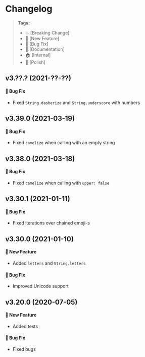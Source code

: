 Changelog
=========

> **Tags:**
> - :boom:       [Breaking Change]
> - :rocket:     [New Feature]
> - :bug:        [Bug Fix]
> - :memo:       [Documentation]
> - :house:      [Internal]
> - :nail_care:  [Polish]

## v3.??.? (2021-??-??)

#### :bug: Bug Fix

* Fixed `String.dasherize` and `String.underscore` with numbers

## v3.39.0 (2021-03-19)

#### :bug: Bug Fix

* Fixed `camelize` when calling with an empty string

## v3.38.0 (2021-03-18)

#### :bug: Bug Fix

* Fixed `camelize` when calling with `upper: false`

## v3.30.1 (2021-01-11)

#### :bug: Bug Fix

* Fixed iterations over chained emoji-s

## v3.30.0 (2021-01-10)

#### :rocket: New Feature

* Added `letters` and `String.letters`

#### :bug: Bug Fix

* Improved Unicode support

## v3.20.0 (2020-07-05)

#### :rocket: New Feature

* Added tests

#### :bug: Bug Fix

* Fixed bugs
